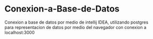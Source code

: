 # Conexion-a-Base-de-Datos
Conexion a base de datos por medio de intellij IDEA, utilizando postgres para representacion de datos por medio del navegador con conexion a localhost:3000
